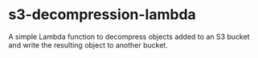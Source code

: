 # s3-decompression-lambda

A simple Lambda function to decompress objects added to an S3 bucket and write
the resulting object to another bucket.
